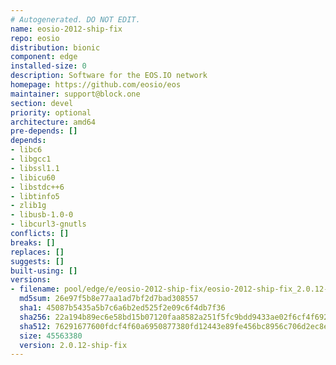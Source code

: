 ```yaml
---
# Autogenerated. DO NOT EDIT.
name: eosio-2012-ship-fix
repo: eosio
distribution: bionic
component: edge
installed-size: 0
description: Software for the EOS.IO network
homepage: https://github.com/eosio/eos
maintainer: support@block.one
section: devel
priority: optional
architecture: amd64
pre-depends: []
depends:
- libc6
- libgcc1
- libssl1.1
- libicu60
- libstdc++6
- libtinfo5
- zlib1g
- libusb-1.0-0
- libcurl3-gnutls
conflicts: []
breaks: []
replaces: []
suggests: []
built-using: []
versions:
- filename: pool/edge/e/eosio-2012-ship-fix/eosio-2012-ship-fix_2.0.12-ship-fix-1-ubuntu-18.04_amd64.deb
  md5sum: 26e97f5b8e77aa1ad7bf2d7bad308557
  sha1: 45087b5435a5b7c6a6b2ed525f2e09c6f4db7f36
  sha256: 22a194b89ec6e58bd15b07120faa8582a251f5fc9bdd9433ae02f6cf4f692e87
  sha512: 76291677600fdcf4f60a6950877380fd12443e89fe456bc8956c706d2ec8e3d32c8a5da5061a081c43bed62ee53845b13820bb900127965bbbbcb9a936432fac
  size: 45563380
  version: 2.0.12-ship-fix
---
```

